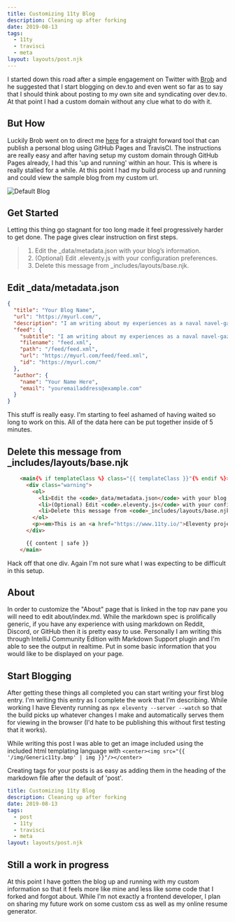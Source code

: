 ```yaml
---  
title: Customizing 11ty Blog  
description: Cleaning up after forking  
date: 2019-08-13  
tags:  
  - 11ty    
  - travisci    
  - meta  
layout: layouts/post.njk    
---  
```


I started down this road after a simple engagement on Twitter with [Brob](https://dev.to/brob) and he suggested that I start blogging on dev.to and even went so far as to say that I should think about posting to my own site and syndicating over dev.to.  At that point I had a custom domain without any clue what to do with it.

## But How

Luckily Brob went on to direct me [here](https://t.co/ervT8kEx1k?amp=1) for a straight forward tool that can publish a personal blog using GitHub Pages and TravisCI.  The instructions are really easy and after having setup my custom domain through GitHub Pages already, I had this 'up and running' within an hour.  This is where is really stalled for a while. At this point I had my build process up and running and could view the sample blog from my custom url.

![Default Blog](https://coreydmccarty.dev/img/Generic11ty.jpg)

## Get Started

Letting this thing go stagnant for too long made it feel progressively harder to get done.  The page gives clear instruction on first steps.

>1. Edit the _data/metadata.json with your blog’s information.
>1. (Optional) Edit .eleventy.js with your configuration preferences.
>1. Delete this message from _includes/layouts/base.njk.

## Edit _data/metadata.json

```json
{
  "title": "Your Blog Name",
  "url": "https://myurl.com/",
  "description": "I am writing about my experiences as a naval navel-gazer.",
  "feed": {
    "subtitle": "I am writing about my experiences as a naval navel-gazer.",
    "filename": "feed.xml",
    "path": "/feed/feed.xml",
    "url": "https://myurl.com/feed/feed.xml",
    "id": "https://myurl.com/"
  },
  "author": {
    "name": "Your Name Here",
    "email": "youremailaddress@example.com"
  }
}
```

This stuff is really easy.  I'm starting to feel ashamed of having waited so long to work on this. All of the data here can be put together inside of 5 minutes.

## Delete this message from _includes/layouts/base.njk

```html
    <main{% if templateClass %} class="{{ templateClass }}"{% endif %}>
      <div class="warning">
        <ol>
          <li>Edit the <code>_data/metadata.json</code> with your blog’s information.</li>
          <li>(Optional) Edit <code>.eleventy.js</code> with your configuration preferences.</li>
          <li>Delete this message from <code>_includes/layouts/base.njk</code>.</li>
        </ol>
        <p><em>This is an <a href="https://www.11ty.io/">Eleventy project</a> created from the <a href="https://github.com/11ty/eleventy-base-blog"><code>eleventy-base-blog</code> repo</a>.</em></p>
      </div>

      {{ content | safe }}
    </main>
```

Hack off that one div.  Again I'm not sure what I was expecting to be difficult in this setup.

## About 

In order to customize the "About" page that is linked in the top nav pane you will need to edit about/index.md. While the markdown spec is prolifically generic, if you have any experience with using markdown on Reddit, Discord, or GitHub then it is pretty easy to use. Personally I am writing this through IntelliJ Community Edition with Markdown Support plugin and I'm able to see the output in realtime. Put in some basic information that you would like to be displayed on your page.

## Start Blogging

After getting these things all completed you can start writing your first blog entry.  I'm writing this entry as I complete the work that I'm describing.  While working I have Eleventy running as `npx eleventy --server --watch` so that the build picks up whatever changes I make and automatically serves them for viewing in the browser (I'd hate to be publishing this without first testing that it works).

While writing this post I was able to get an image included using the included html templating language with `<center><img src="{{ '/img/Generic11ty.bmp' | img }}"/></center>`

Creating tags for your posts is as easy as adding them in the heading of the markdown file after the default of 'post'.

```yaml
title: Customizing 11ty Blog  
description: Cleaning up after forking  
date: 2019-08-13  
tags:  
  - post
  - 11ty  
  - travisci  
  - meta  
layout: layouts/post.njk  
```


## Still a work in progress

At this point I have gotten the blog up and running with my custom information so that it feels more like mine and less like some code that I forked and forgot about.  While I'm not exactly a frontend developer, I plan on sharing my future work on some custom css as well as my online resume generator.
